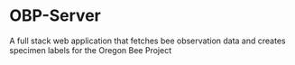 # OBP-Server
A full stack web application that fetches bee observation data and creates specimen labels for the Oregon Bee Project

